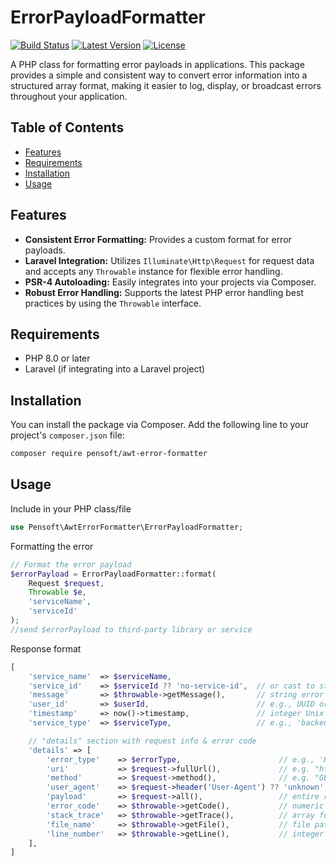 # ErrorPayloadFormatter

[![Build Status](https://img.shields.io/travis/pensoft/awt-error-formatter/master.svg)](https://travis-ci.org/pensoft/awt-error-formatter)
[![Latest Version](https://img.shields.io/packagist/v/pensoft/awt-error-formatter.svg)](https://packagist.org/packages/pensoft/awt-error-formatter)
[![License](https://img.shields.io/packagist/l/pensoft/awt-error-formatter.svg)](LICENSE)

A PHP class for formatting error payloads in applications. This package provides a simple and consistent way to convert error information into a structured array format, making it easier to log, display, or broadcast errors throughout your application.

## Table of Contents

- [Features](#features)
- [Requirements](#requirements)
- [Installation](#installation)
- [Usage](#usage)

## Features

- **Consistent Error Formatting:** Provides a custom format for error payloads.
- **Laravel Integration:** Utilizes `Illuminate\Http\Request` for request data and accepts any `Throwable` instance for flexible error handling.
- **PSR-4 Autoloading:** Easily integrates into your projects via Composer.
- **Robust Error Handling:** Supports the latest PHP error handling best practices by using the `Throwable` interface.

## Requirements

- PHP 8.0 or later
- Laravel (if integrating into a Laravel project)

## Installation

You can install the package via Composer. Add the following line to your project's `composer.json` file:

```bash
composer require pensoft/awt-error-formatter
```

## Usage

Include in your PHP class/file

```php
use Pensoft\AwtErrorFormatter\ErrorPayloadFormatter;
```

Formatting the error
```php
// Format the error payload
$errorPayload = ErrorPayloadFormatter::format(
    Request $request,
    Throwable $e,
    'serviceName',
    'serviceId'
);
//send $errorPayload to third-party library or service
```
Response format
```php
[
    'service_name'  => $serviceName,
    'service_id'    => $serviceId ?? 'no-service-id',  // or cast to string/number as needed
    'message'       => $throwable->getMessage(),       // string error message
    'user_id'       => $userId,                        // e.g., UUID or null
    'timestamp'     => now()->timestamp,               // integer Unix timestamp
    'service_type'  => $serviceType,                   // e.g., 'backend' or 'frontend'

    // "details" section with request info & error code
    'details' => [
        'error_type'    => $errorType,                      // e.g., 'HTTP' or 'CRONJOB'
        'uri'           => $request->fullUrl(),             // e.g. "https://example.com/path"
        'method'        => $request->method(),              // e.g. "GET", "POST", etc.
        'user_agent'    => $request->header('User-Agent') ?? 'unknown',
        'payload'       => $request->all(),                 // entire request input as an array
        'error_code'    => $throwable->getCode(),           // numeric or 0 if none
        'stack_trace'   => $throwable->getTrace(),          // array full stack trace
        'file_name'     => $throwable->getFile(),           // file path
        'line_number'   => $throwable->getLine(),           // integer line number
    ],
]
```